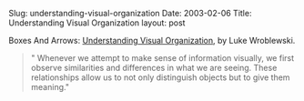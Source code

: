 Slug: understanding-visual-organization
Date: 2003-02-06
Title: Understanding Visual Organization
layout: post

Boxes And Arrows: <a href="http://www.boxesandarrows.com/archives/visible_narratives_understanding_visual_organization.php">Understanding Visual Organization</a>, by  Luke Wroblewski.

<blockquote>&quot; Whenever we attempt to make sense of information visually, we first observe similarities and differences in what we are seeing. These relationships allow us to not only distinguish objects but to give them meaning.&quot;</blockquote>
